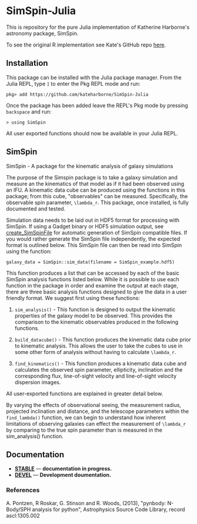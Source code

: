 # SimSpin-Julia

This is repository for the pure Julia implementation of Katherine Harborne's astronomy package, SimSpin.

To see the original R implementation see Kate's GitHub repo [here](https://github.com/kateharborne/SimSpin).

## Installation

This package can be installed with the Julia package manager.
From the Julia REPL, type `]` to enter the Pkg REPL mode and run:

```
pkg> add https://github.com/kateharborne/SimSpin-Julia
```

Once the package has been added leave the REPL's Pkg mode by pressing `backspace` and run:

```
> using SimSpin
```

All user exported functions should now be available in your Julia REPL.

## SimSpin

SimSpin - A package for the kinematic analysis of galaxy simulations

The purpose of the Simspin package is to take a galaxy simulation and measure an the kinematics of that model as if it had been observed using an IFU. A kinematic data cube can be produced using the functions in this package; from this cube, "observables" can be measured. Specifically, the observable spin parameter, ``\lambda_r``. This package, once installed, is fully documented and tested.

Simulation data needs to be laid out in HDF5 format for processing with SimSpin. If using a Gadget binary or HDF5 simulation output, see [create_SimSpinFile](https://github.com/kateharborne/create_SimSpinFile) for automatic generation of SimSpin compatible files.  If you would rather generate the SimSpin file independently, the expected format is outlined below. This SimSpin file can then be read into SimSpin using the function:

```
galaxy_data = SimSpin::sim_data(filename = SimSpin_example.hdf5)
```

This function produces a list that can be accessed by each of the basic SimSpin analysis functions listed below. While it is possible to use each function in the package in order and examine the output at each stage, there are three basic analysis functions designed to give the data in a user friendly format. We suggest first using these functions:

1. `sim_analysis()` - This function is designed to output the kinematic properties of the galaxy model to be observed. This provides the comparison to the kinematic observables produced in the following functions.

2. `build_datacube()` - This function produces the kinematic data cube prior to kinematic analysis. This allows the user to take the cubes to use in some other form of analysis without having to calculate ``\lambda_r``.

3. `find_kinematics()` - This function produces a kinematic data cube and calculates the observed spin parameter, ellipticity, inclination and the corresponding flux, line-of-sight velocity and line-of-sight velocity dispersion images.

All user-exported functions are explained in greater detail below.

By varying the effects of observational seeing, the measurement radius, projected inclination and distance, and the telescope parameters within the `find_lambda()` function, we can begin to understand how inherent limitations of observing galaxies can effect the measurement of ``\lambda_r`` by comparing to the true spin parameter than is measured in the sim_analysis() function.

## Documentation

- [**STABLE**](https://kateharborne.github.io/SimSpin-Julia/stable) &mdash; **documentation in progress.**
- [**DEVEL**](https://kateharborne.github.io/SimSpin-Julia/dev) &mdash; **Development doumentation.**

### References

A. Pontzen, R Roskar, G. Stinson and R. Woods, (2013), "pynbody: N-Body/SPH analysis for python",  Astrophysics Source Code Library, record ascl:1305.002
